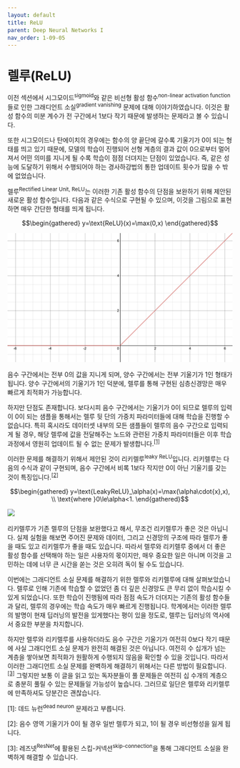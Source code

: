 ```yaml
---
layout: default
title: ReLU
parent: Deep Neural Networks I
nav_order: 1-09-05
---
```


# 렐루(ReLU)

이전 섹션에서 시그모이드<sup>sigmoid</sup>와 같은 비선형 활성 함수<sup>non-linear activation function</sup>들로 인한 그래디언트 소실<sup>gradient vanishing</sup> 문제에 대해 이야기하였습니다.
이것은 활성 함수의 미분 계수가 전 구간에서 1보다 작기 때문에 발생하는 문제라고 볼 수 있습니다.

또한 시그모이드나 탄에이치의 경우에는 함수의 양 끝단에 갈수록 기울기가 0이 되는 형태를 띄고 있기 때문에, 모델의 학습이 진행되어 선형 계층의 결과 값이 0으로부터 멀어져서 어떤 의미를 지니게 될 수록 학습이 점점 더뎌지는 단점이 있었습니다.
즉, 같은 성능에 도달하기 위해서 수행되어야 하는 경사하강법의 통한 업데이트 횟수가 많을 수 밖에 없었습니다.

렐루<sup>Rectified Linear Unit, ReLU</sup>는 이러한 기존 활성 함수의 단점을 보완하기 위해 제안된 새로운 활성 함수입니다.
다음과 같은 수식으로 구현될 수 있으며, 이것을 그림으로 표현하면 매우 간단한 형태를 띄게 됩니다.

$$\begin{gathered}
y=\text{ReLU}(x)=\max(0,x)
\end{gathered}$$

![](../../assets/images/1-09/05-relu.png)

음수 구간에서는 전부 0의 값을 지니게 되며, 양수 구간에서는 전부 기울기가 1인 형태가 됩니다.
양수 구간에서의 기울기가 1인 덕분에, 렐루를 통해 구현된 심층신경망은 매우 빠르게 최적화가 가능합니다.

하지만 단점도 존재합니다.
보다시피 음수 구간에서는 기울기가 0이 되므로 렐루의 입력이 0이 되는 샘플을 통해서는 렐루 뒷 단의 가중치 파라미터들에 대해 학습을 진행할 수 없습니다.
특히 혹시라도 데이터셋 내부의 모든 샘플들이 렐루의 음수 구간으로 입력되게 될 경우, 해당 렐루에 값을 전달해주는 노드와 관련된 가중치 파라미터들은 이후 학습 과정에서 영원히 업데이트 될 수 없는 문제가 발생합니다.<sup>[[1]](#footnote_1)</sup>

이러한 문제를 해결하기 위해서 제안된 것이 리키렐루<sup>leaky ReLU</sup>입니다.
리키렐루는 다음의 수식과 같이 구현되며, 음수 구간에서 비록 1보다 작지만 0이 아닌 기울기를 갖는 것이 특징입니다.<sup>[[2]](#footnote_2)</sup>

$$\begin{gathered}
y=\text{LeakyReLU}_\alpha(x)=\max(\alpha\cdot{x},x), \\
\text{where }0\le\alpha<1.
\end{gathered}$$

![](../../assets/images/1-09/06-leaky_relu.png)

리키렐루가 기존 렐루의 단점을 보완했다고 해서, 무조건 리키렐루가 좋은 것은 아닙니다.
실제 실험을 해보면 주어진 문제와 데이터, 그리고 신경망의 구조에 따라 렐루가 좋을 때도 있고 리키렐루가 좋을 때도 있습니다.
따라서 렐루와 리키렐루 중에서 더 좋은 활성 함수를 선택해야 하는 일은 사용자의 몫이지만, 매우 중요한 일은 아니며 이것을 고민하는 데에 너무 큰 시간을 쏟는 것은 오히려 독이 될 수도 있습니다.

이번에는 그래디언트 소실 문제를 해결하기 위한 렐루와 리키렐루에 대해 살펴보았습니다.
렐루로 인해 기존에 학습할 수 없었던 좀 더 깊은 신경망도 큰 무리 없이 학습시킬 수 있게 되었습니다.
또한 학습이 진행됨에 따라 점점 속도가 더뎌지는 기존의 활성 함수들과 달리, 렐루의 경우에는 학습 속도가 매우 빠르게 진행됩니다.
학계에서는 이러한 렐루의 발명이 현재 딥러닝의 발전을 있게했다는 평이 있을 정도로, 렐루는 딥러닝의 역사에서 중요한 부분을 차지합니다.

하지만 렐루와 리키렐루를 사용하더라도 음수 구간은 기울기가 여전히 0보다 작기 때문에 사실 그래디언트 소실 문제가 완전히 해결된 것은 아닙니다.
여전히 수 십개가 넘는 계층을 쌓아보면 최적화가 원활하게 수행되지 않음을 확인할 수 있을 것입니다.
따라서 이러한 그래디언트 소실 문제를 완벽하게 해결하기 위해서는 다른 방법이 필요합니다.<sup>[[3]](#footnote_3)</sup>
그렇지만 보통 이 글을 읽고 있는 독자분들이 풀 문제들은 여전히 십 수개의 계층으로 충분히 풀릴 수 있는 문제들일 가능성이 높습니다.
그러므로 일단은 렐루와 리키렐루에 만족하셔도 당분간은 괜찮습니다.

<a name="footnote_1">[1]</a>: 데드 뉴런<sup>dead neuron</sup> 문제라고 부릅니다.

<a name="footnote_2">[2]</a>: 음수 영역 기울기가 0이 될 경우 일반 렐루가 되고, 1이 될 경우 비선형성을 잃게 됩니다.

<a name="footnote_3">[3]</a>: 레즈넷<sup>ResNet</sup>에 활용된 스킵-커넥션<sup>skip-connection</sup>을 통해 그래디언트 소실을 완벽하게 해결할 수 있습니다.
